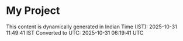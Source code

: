 # My Project

This content is dynamically generated in Indian Time (IST): 2025-10-31 11:49:41 IST
Converted to UTC: 2025-10-31 06:19:41 UTC
